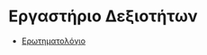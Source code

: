 # Εργαστήριο Δεξιοτήτων



* [Ερωτηματολόγιο](https://docs.google.com/forms/d/e/1FAIpQLSfMjCmDUnAQ96XtQT3BfNt99Oult07cj4xA2ST6digCGei3WQ/viewform?usp=sf_link)
